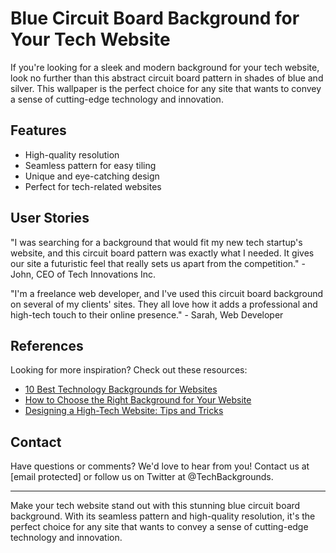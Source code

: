 <!--font:Raleway-->

# Blue Circuit Board Background for Your Tech Website

If you're looking for a sleek and modern background for your tech website, look no further than this abstract circuit board pattern in shades of blue and silver. This wallpaper is the perfect choice for any site that wants to convey a sense of cutting-edge technology and innovation.

## Features

- High-quality resolution
- Seamless pattern for easy tiling
- Unique and eye-catching design
- Perfect for tech-related websites

## User Stories

"I was searching for a background that would fit my new tech startup's website, and this circuit board pattern was exactly what I needed. It gives our site a futuristic feel that really sets us apart from the competition." - John, CEO of Tech Innovations Inc.

"I'm a freelance web developer, and I've used this circuit board background on several of my clients' sites. They all love how it adds a professional and high-tech touch to their online presence." - Sarah, Web Developer

## References

Looking for more inspiration? Check out these resources:

- [10 Best Technology Backgrounds for Websites](#)
- [How to Choose the Right Background for Your Website](#)
- [Designing a High-Tech Website: Tips and Tricks](#)

## Contact

Have questions or comments? We'd love to hear from you! Contact us at [email protected] or follow us on Twitter at @TechBackgrounds.

---

Make your tech website stand out with this stunning blue circuit board background. With its seamless pattern and high-quality resolution, it's the perfect choice for any site that wants to convey a sense of cutting-edge technology and innovation.

<!--

Write me content for website with wallpaper which alt text is:

"An abstract circuit board pattern in shades of blue and silver"

The name/title of the page should not be 1:1 copy of the alt text but rather a real content of the website which is using this wallpaper.

- Use markdown format 
- Start with heading
- Heading should be short and concise
- The content should look like a real website 
- The website should not be about the wallpaper, wallpaper is just a related background
- Heading should be contain work "wallpaper" or "background"
- Include real sections like references, contact, user stories, etc. use things relevant to the page purpose.
- Feel free to use structure like headings, bullets, numbering, blockquotes, paragraphs, horizontal lines, etc.
- You can use formatting like bold or _italic_
- You can include UTF-8 emojis
- Links should be only #hash anchors (and you can refer to the document itself)
- Do not include images


---


# Blue Circuit Board Background for Your Tech Website

If you're looking for a sleek and modern background for your tech website, look no further than this abstract circuit board pattern in shades of blue and silver. This wallpaper is the perfect choice for any site that wants to convey a sense of cutting-edge technology and innovation.

## Features

- High-quality resolution
- Seamless pattern for easy tiling
- Unique and eye-catching design
- Perfect for tech-related websites

## User Stories

"I was searching for a background that would fit my new tech startup's website, and this circuit board pattern was exactly what I needed. It gives our site a futuristic feel that really sets us apart from the competition." - John, CEO of Tech Innovations Inc.

"I'm a freelance web developer, and I've used this circuit board background on several of my clients' sites. They all love how it adds a professional and high-tech touch to their online presence." - Sarah, Web Developer

## References

Looking for more inspiration? Check out these resources:

- [10 Best Technology Backgrounds for Websites](#)
- [How to Choose the Right Background for Your Website](#)
- [Designing a High-Tech Website: Tips and Tricks](#)

## Contact

Have questions or comments? We'd love to hear from you! Contact us at [email protected] or follow us on Twitter at @TechBackgrounds.

---

Make your tech website stand out with this stunning blue circuit board background. With its seamless pattern and high-quality resolution, it's the perfect choice for any site that wants to convey a sense of cutting-edge technology and innovation.

-->
